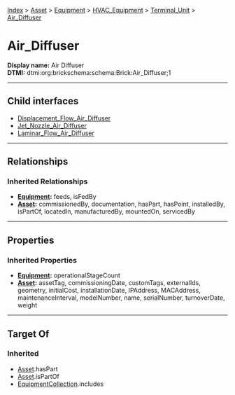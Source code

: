 [Index](../../../../../Index.md) > [Asset](../../../../Asset.md) > [Equipment](../../../Equipment.md) > [HVAC_Equipment](../../HVAC_Equipment.md) > [Terminal_Unit](../Terminal_Unit.md) > [Air_Diffuser](#)
# Air_Diffuser

**Display name:** Air Diffuser<br />
**DTMI:** dtmi:org:brickschema:schema:Brick:Air_Diffuser;1

---

## Child interfaces
* [Displacement_Flow_Air_Diffuser](Displacement_Flow_Air_Diffuser.md)
* [Jet_Nozzle_Air_Diffuser](Jet_Nozzle_Air_Diffuser.md)
* [Laminar_Flow_Air_Diffuser](Laminar_Flow_Air_Diffuser.md)

---

## Relationships
### Inherited Relationships
* **[Equipment](../../../Equipment.md):** feeds, isFedBy
* **[Asset](../../../../Asset.md):** commissionedBy, documentation, hasPart, hasPoint, installedBy, isPartOf, locatedIn, manufacturedBy, mountedOn, servicedBy

---

## Properties
### Inherited Properties
* **[Equipment](../../../Equipment.md):** operationalStageCount
* **[Asset](../../../../Asset.md):** assetTag, commissioningDate, customTags, externalIds, geometry, initialCost, installationDate, IPAddress, MACAddress, maintenanceInterval, modelNumber, name, serialNumber, turnoverDate, weight

---

## Target Of
### Inherited
* [Asset](../../../../Asset.md).hasPart
* [Asset](../../../../Asset.md).isPartOf
* [EquipmentCollection](../../../../../Collection/AssetCollection/EquipmentCollection/EquipmentCollection.md).includes
